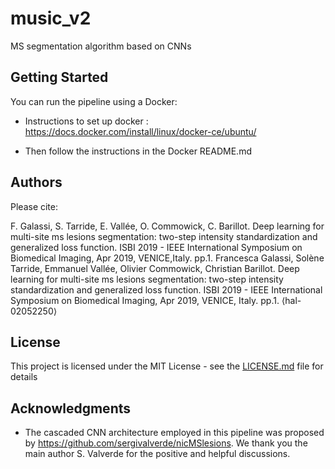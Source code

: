 # music_v2

MS segmentation algorithm based on CNNs

## Getting Started

You can run the pipeline using a Docker:

-	Instructions to set up docker : 
https://docs.docker.com/install/linux/docker-ce/ubuntu/

-	Then follow the instructions in the Docker README.md 


## Authors

Please cite:

F. Galassi, S. Tarride, E. Vallée, O. Commowick, C. Barillot. Deep learning for multi-site ms lesions segmentation: two-step intensity standardization and generalized loss function. ISBI 2019 - IEEE International Symposium on Biomedical Imaging, Apr 2019, VENICE,Italy. pp.1. Francesca Galassi, Solène Tarride, Emmanuel Vallée, Olivier Commowick, Christian Barillot. Deep learning for multi-site ms lesions segmentation: two-step intensity standardization and generalized loss function. ISBI 2019 - IEEE International Symposium on Biomedical Imaging, Apr 2019, VENICE, Italy. pp.1. ⟨hal-02052250⟩

## License

This project is licensed under the MIT License - see the [LICENSE.md](LICENSE.md) file for details

## Acknowledgments

* The cascaded CNN architecture employed in this pipeline was proposed by https://github.com/sergivalverde/nicMSlesions. We thank you the main author S. Valverde for the positive and helpful discussions. 


